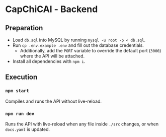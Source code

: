 # CapChiCAl - Backend

## Preparation

- Load `db.sql` into MySQL by running `mysql -u root -p < db.sql`.
- Run `cp .env.example .env` and fill out the database credentials.
  - Additionally, add the `PORT` variable to override the default port (`3000`)
  where the API will be attached.
- Install all dependencies with `npm i`.

## Execution

### `npm start`

Compiles and runs the API without live-reload.

### `npm run dev`

Runs the API with live-reload when any file inside `./src` changes,
or when `docs.yaml` is updated.
